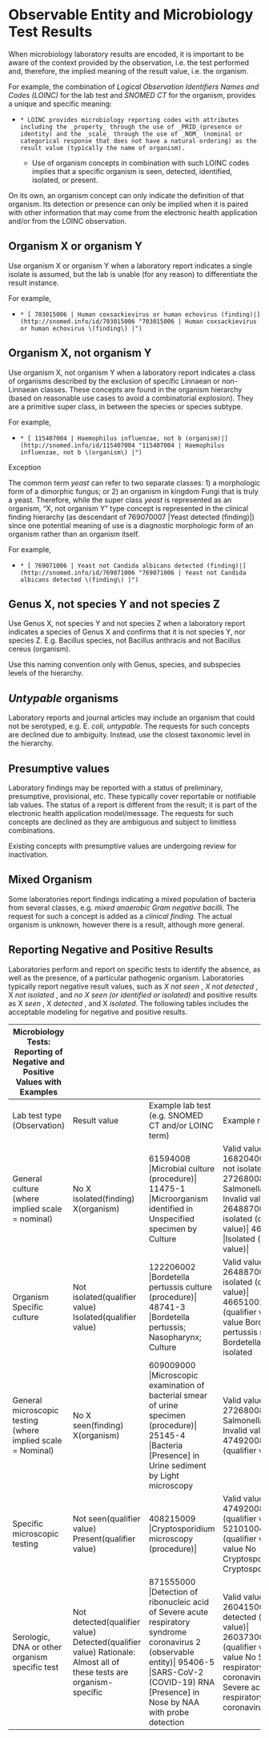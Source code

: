 # Observable Entity and Microbiology Test Results

When microbiology laboratory results are encoded, it is important to be aware of the context provided by the observation, i.e. the test performed and, therefore, the implied meaning of the result value, i.e. the organism.

For example, the combination of _Logical Observation Identifiers Names and Codes (LOINC)_ for the lab test and _SNOMED CT_ for the organism, provides a unique and specific meaning: 

  *     * LOINC provides microbiology reporting codes with attributes including the _property_ through the use of _PRID_(presence or identity) and the _scale_ through the use of _NOM_ (nominal or categorical response that does not have a natural ordering) as the result value (typically the name of organism). 
    * Use of organism concepts in combination with such LOINC codes implies that a specific organism is seen, detected, identified, isolated, or present.

On its own, an organism concept can only indicate the definition of that organism. Its detection or presence can only be implied when it is paired with other information that may come from the electronic health application and/or from the LOINC observation.

## Organism X or organism Y

Use organism X or organism Y when a laboratory report indicates a single isolate is assumed, but the lab is unable (for any reason) to differentiate the result instance. 

For example, 

  *     * [ 703015006 | Human coxsackievirus or human echovirus (finding)|](http://snomed.info/id/703015006 "703015006 | Human coxsackievirus or human echovirus \(finding\) |")

## Organism X, not organism Y

Use organism X, not organism Y when a laboratory report indicates a class of organisms described by the exclusion of specific Linnaean or non-Linnaean classes. These concepts are found in the organism hierarchy (based on reasonable use cases to avoid a combinatorial explosion). They are a primitive super class, in between the species or species subtype.

For example,

  *     * [ 115407004 | Haemophilus influenzae, not b (organism)|](http://snomed.info/id/115407004 "115407004 | Haemophilus influenzae, not b \(organism\) |")

Exception

The common term _yeast_ can refer to two separate classes: 1) a morphologic form of a dimorphic fungus; or 2) an organism in kingdom Fungi that is truly a yeast. Therefore, while the super class _yeast_ is represented as an organism, “X, not organism Y” type concept is represented in the clinical finding hierarchy (as descendant of 769070007 |Yeast detected (finding)|) since one potential meaning of use is a diagnostic morphologic form of an organism rather than an organism itself.  

For example,

  *     * [ 769071006 | Yeast not Candida albicans detected (finding)|](http://snomed.info/id/769071006 "769071006 | Yeast not Candida albicans detected \(finding\) |")

## Genus X, not species Y and not species Z

Use Genus X, not species Y and not species Z when a laboratory report indicates a species of Genus X and confirms that it is not species Y, nor species Z. E.g. Bacillus species, not Bacillus anthracis and not Bacillus cereus (organism). 

Use this naming convention only with Genus, species, and subspecies levels of the hierarchy.

## _Untypable_ organisms

Laboratory reports and journal articles may include an organism that could not be serotyped, e.g. E.  _coli, untypable_. The requests for such concepts are declined due to ambiguity. Instead, use the closest taxonomic level in the hierarchy.

## Presumptive values

Laboratory findings may be reported with a status of preliminary, presumptive, provisional, etc. These typically cover reportable or notifiable lab values. The status of a report is different from the result; it is part of the electronic health application model/message. The requests for such concepts are declined as they are ambiguous and subject to limitless combinations. 

Existing concepts with presumptive values are undergoing review for inactivation.

## Mixed Organism

Some laboratories report findings indicating a mixed population of bacteria from several classes, e.g. _mixed anaerobic Gram negative bacilli_. The request for such a concept is added as a _clinical finding._ The actual organism is unknown, however there is a result, although more general.

## Reporting Negative and Positive Results

Laboratories perform and report on specific tests to identify the absence, as well as the presence, of a particular pathogenic organism. Laboratories typically report negative result values, such as _X not seen_ , _X not detected_ , X _not isolated_ , and _no X seen (or identified or isolated)_ and positive results as X _seen_ , X _detected_ , and X _isolated_. The following tables includes the acceptable modeling for negative and positive results.

  

| Microbiology Tests: Reporting of Negative and Positive Values with Examples |   |   |   |
|---|---|---|---|
| Lab test type (Observation) | Result value | Example lab test (e.g. SNOMED CT and/or LOINC term) | Example result value |
| General culture (where implied scale = nominal) | No X isolated(finding) X(organism) | 61594008 \|Microbial culture (procedure)\| 11475-1 \|Microorganism identified in Unspecified specimen by Culture | Valid value 168204005\|Salmonella not isolated (finding)\| 27268008\|Genus Salmonella (organism)\| Invalid value 264887000 \|Not isolated (qualifier value)\| 46651001 \|Isolated (qualifier value)\| |
| Organism Specific culture | Not isolated(qualifier value) Isolated(qualifier value) | 122206002 \|Bordetella pertussis culture (procedure)\| 48741-3 \|Bordetella pertussis; Nasopharynx; Culture | Valid value 264887000\|Not isolated (qualifier value)\| 46651001\|Isolated (qualifier value)\| Invalid value Bordetella pertussis not isolated Bordetella pertussis isolated |
| General microscopic testing (where implied scale = Nominal) | No X seen(finding) X(organism) | 609009000 \|Microscopic examination of bacterial smear of urine specimen (procedure)\| 25145-4 \|Bacteria [Presence] in Urine sediment by Light microscopy | Valid value 27268008\|Genus Salmonella (organism)\| Invalid value 47492008 \|Not seen (qualifier value)\| |
| Specific microscopic testing | Not seen(qualifier value) Present(qualifier value) | 408215009 \|Cryptosporidium microscopy (procedure)\| | Valid value 47492008\|Not seen (qualifier value)\| 52101004\|Present (qualifier value)\| Invalid value No Cryptosporidium seen Cryptosporidium seen |
| Serologic, DNA or other organism specific test | Not detected(qualifier value) Detected(qualifier value) Rationale: Almost all of these tests are organism-specific | 871555000 \|Detection of ribonucleic acid of Severe acute respiratory syndrome coronavirus 2 (observable entity)\| 95406-5 \|SARS-CoV-2 (COVID-19) RNA [Presence] in Nose by NAA with probe detection | Valid value 260415000\|Not detected (qualifier value)\| 260373001\|Detected (qualifier value)\| Invalid value No Severe acute respiratory syndrome coronavirus 2 detected Severe acute respiratory syndrome coronavirus 2 detected |


